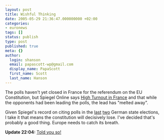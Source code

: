 ```yaml
---
layout: post
title: Wishful Thinking
date: 2005-05-29 21:36:47.000000000 +02:00
categories:
- euronews
tags: []
status: publish
type: post
published: true
meta: {}
author:
  login: shanson
  email: papascott-wp@gmail.com
  display_name: PapaScott
  first_name: Scott
  last_name: Hanson
---
```

<p>The polls haven't yet closed in France for the referendum on the EU Constitution, but Spiegel Online says <a href="http://www.spiegel.de/politik/ausland/0,1518,358084,00.html" title="EU-Referendum: Hohe Wahlbeteiligung in Frankreich - Politik - SPIEGEL ONLINE - Nachrichten">High Turnout in France</a> and that while the opponents had been leading the polls, the lead has "melted away".</p>
<p>Given Spiegel's record on citing polls in the <a href="http://www.papascott.de/archives/2005/02/20/schleswigholstein-votes/">last</a> <a href="http://www.papascott.de/archives/2005/05/22/spd-loses-big-in-nrw/">two</a> German state elections, I take it that means the constitution will decisively lose. I've decided that's probably a good thing. Europe needs to catch its breath.</p>
<p><strong>Update 22:04:</strong> <a href="http://fistfulofeuros.net/archives/001410.php" title="A Fistful of Euros: And It's A 'No'">Told you so!</a></p>
